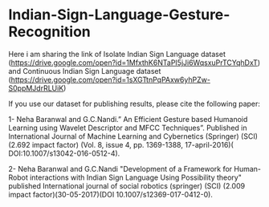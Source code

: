 # Indian-Sign-Language-Gesture-Recognition

Here i am sharing the link of Isolate Indian Sign Language dataset (https://drive.google.com/open?id=1MfxthK6NTaPI5jJi6WqsxuPrTCYqhDxT) and Continuous Indian Sign Language dataset (https://drive.google.com/open?id=1sXGTtnPqPAxw6yhPZw-S0ppMJdrRLUiK)

If you use our dataset for publishing results, please cite the following paper:

1- Neha Baranwal and G.C.Nandi.” An Efficient Gesture based Humanoid Learning using Wavelet Descriptor and MFCC Techniques”. Published in International Journal of Machine Learning and Cybernetics (Springer) (SCI) (2.692 impact factor) (Vol. 8, issue 4, pp. 1369-1388, 17-april-2016)( DOI:10.1007/s13042-016-0512-4). 

2- Neha Baranwal and G.C.Nandi "Development of a Framework for Human-Robot interactions with Indian Sign Language Using Possibility theory" published International journal of social robotics (springer) (SCI) (2.009 impact factor)(30-05-2017)(DOI 10.1007/s12369-017-0412-0).
